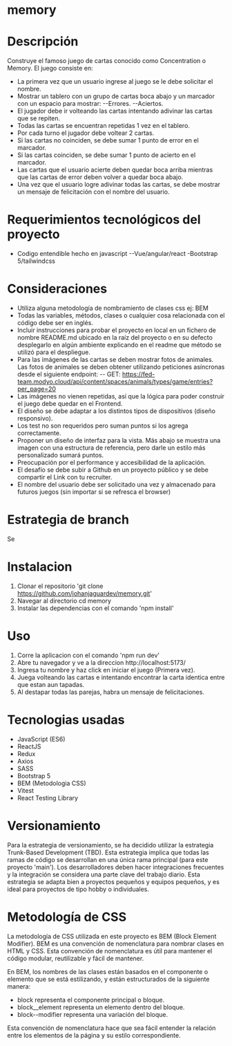 # memory

# Descripción

Construye el famoso juego de cartas conocido como Concentration o Memory.
El juego consiste en:

- La primera vez que un usuario ingrese al juego se le debe solicitar el nombre.
- Mostrar un tablero con un grupo de cartas boca abajo y un marcador con un espacio para mostrar:
  --Errores.
  --Aciertos.
- El jugador debe ir volteando las cartas intentando adivinar las cartas que se repiten.
- Todas las cartas se encuentran repetidas 1 vez en el tablero.
- Por cada turno el jugador debe voltear 2 cartas.
- Si las cartas no coinciden, se debe sumar 1 punto de error en el marcador.
- Si las cartas coinciden, se debe sumar 1 punto de acierto en el marcador.
- Las cartas que el usuario acierte deben quedar boca arriba mientras que las cartas de error deben volver a quedar boca abajo.
- Una vez que el usuario logre adivinar todas las cartas, se debe mostrar un mensaje de felicitación con el nombre del usuario.

# Requerimientos tecnológicos del proyecto

- Codigo entendible hecho en javascript
  --Vue/angular/react
  -Bootstrap 5/tailwindcss

# Consideraciones

- Utiliza alguna metodología de nombramiento de clases css ej: BEM
- Todas las variables, métodos, clases o cualquier cosa relacionada con el código debe ser en inglés.
- Incluir instrucciones para probar el proyecto en local en un fichero de nombre README.md ubicado en la raíz del proyecto o en su defecto desplegarlo en algún ambiente explicando en el readme que método se utilizó para el despliegue.
- Para las imágenes de las cartas se deben mostrar fotos de animales. Las fotos de animales se deben obtener utilizando peticiones asíncronas desde el siguiente endpoint:
  -- GET: https://fed-team.modyo.cloud/api/content/spaces/animals/types/game/entries?per_page=20
- Las imágenes no vienen repetidas, así que la lógica para poder construir el juego debe quedar en el Frontend.
- El diseño se debe adaptar a los distintos tipos de dispositivos (diseño responsivo).
- Los test no son requeridos pero suman puntos si los agrega correctamente.
- Proponer un diseño de interfaz para la vista. Más abajo se muestra una imagen con una estructura de referencia, pero darle un estilo más personalizado sumará puntos.
- Preocupación por el performance y accesibilidad de la aplicación.
- El desafío se debe subir a Github en un proyecto público y se debe compartir el Link con tu recruiter.
- El nombre del usuario debe ser solicitado una vez y almacenado para futuros juegos (sin importar si se refresca el browser)

# Estrategia de branch

Se

# Instalacion

1. Clonar el repositorio 'git clone https://github.com/johanjaguardev/memory.git'
2. Navegar al directorio cd memory
3. Instalar las dependencias con el comando 'npm install'

# Uso

1. Corre la aplicacion con el comando 'npm run dev'
2. Abre tu navegador y ve a la direccion http://localhost:5173/
3. Ingresa tu nombre y haz click en iniciar el juego (Primera vez).
4. Juega volteando las cartas e intentando encontrar la carta identica entre que estan aun tapadas.
5. Al destapar todas las parejas, habra un mensaje de felicitaciones.

# Tecnologias usadas

- JavaScript (ES6)
- ReactJS
- Redux
- Axios
- SASS
- Bootstrap 5
- BEM (Metodologia CSS)
- Vitest
- React Testing Library

# Versionamiento

Para la estrategia de versionamiento, se ha decidido utilizar la estrategia Trunk-Based Development (TBD). Esta estrategia implica que todas las ramas de código se desarrollan en una única rama principal (para este proyecto 'main'). Los desarrolladores deben hacer integraciones frecuentes y la integración se considera una parte clave del trabajo diario. Esta estrategia se adapta bien a proyectos pequeños y equipos pequeños, y es ideal para proyectos de tipo hobby o individuales.

# Metodología de CSS

La metodología de CSS utilizada en este proyecto es BEM (Block Element Modifier). BEM es una convención de nomenclatura para nombrar clases en HTML y CSS. Esta convención de nomenclatura es útil para mantener el código modular, reutilizable y fácil de mantener.

En BEM, los nombres de las clases están basados en el componente o elemento que se está estilizando, y están estructurados de la siguiente manera:

- block representa el componente principal o bloque.
- block\_\_element representa un elemento dentro del bloque.
- block--modifier representa una variación del bloque.

Esta convención de nomenclatura hace que sea fácil entender la relación entre los elementos de la página y su estilo correspondiente.

